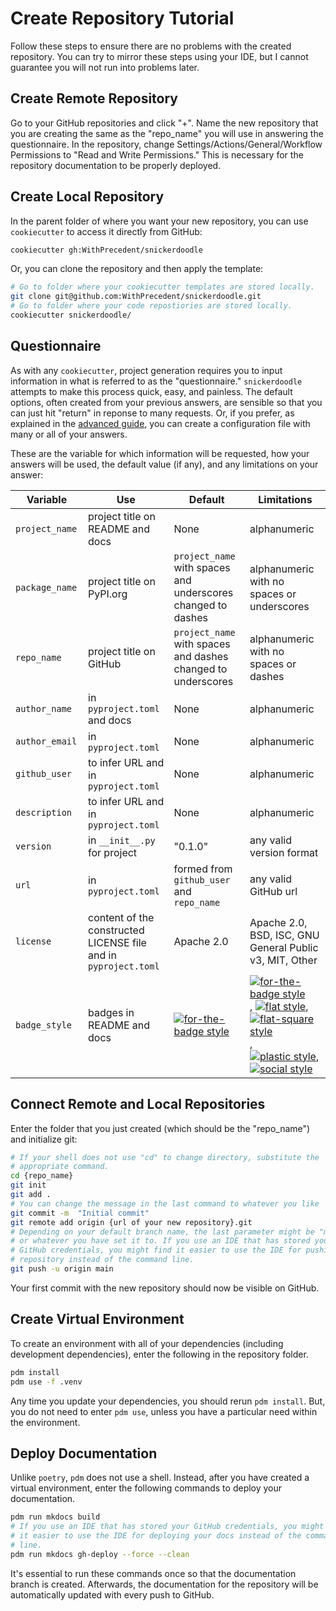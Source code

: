 # Create Repository Tutorial

Follow these steps to ensure there are no problems with the created repository. You can try to mirror these steps using your IDE, but I cannot guarantee you will not run into problems later.

## Create Remote Repository

Go to your GitHub repositories and click "+". Name the new repository that you are creating the same as the "repo_name" you will use in answering the questionnaire. In the repository, change Settings/Actions/General/Workflow Permissions to "Read and Write Permissions." This is necessary for the repository documentation to be properly deployed.

## Create Local Repository

In the parent folder of where you want your new repository, you can use `cookiecutter` to access it directly from GitHub:

```sh
cookiecutter gh:WithPrecedent/snickerdoodle
```

Or, you can clone the repository and then apply the template:

```sh
# Go to folder where your cookiecutter templates are stored locally.
git clone git@github.com:WithPrecedent/snickerdoodle.git
# Go to folder where your code repostiories are stored locally.
cookiecutter snickerdoodle/
```

## Questionnaire

As with any `cookiecutter`, project generation requires you to input information
in what is referred to as the "questionnaire." `snickerdoodle` attempts to make this process quick, easy, and
painless. The default options, often created from your previous answers, are
sensible so that you can just hit "return" in reponse to many requests. Or, if
you prefer, as explained in the [advanced guide](https://withprecedent.github.io/snickerdoodle/advanced/#configuration-file), you can create a configuration
file with many or all of your answers.

These are the variable for which information will be requested, how your answers
will be used, the default value (if any), and
any limitations on your answer:

| <div style="width:100px">Variable</div> | Use | Default | Limitations |
| --- | --- | --- | --- |
| `project_name` | project title on README and docs | None | alphanumeric |
| `package_name` | project title on PyPI.org | `project_name` with spaces and underscores changed to dashes | alphanumeric with no spaces or underscores |
| `repo_name` | project title on GitHub | `project_name` with spaces and dashes changed to underscores | alphanumeric with no spaces or dashes |
| `author_name` | in `pyproject.toml` and docs | None | alphanumeric |
| `author_email` | in `pyproject.toml` | None | alphanumeric |
| `github_user`  | to infer URL and in `pyproject.toml` | None | alphanumeric |
| `description`  | to infer URL and in `pyproject.toml` | None | alphanumeric |
| `version` | in `__init__.py` for project | "0.1.0" | any valid version format |
| `url` | in `pyproject.toml` | formed from `github_user` and `repo_name` | any valid GitHub url |
| `license` | content of the constructed LICENSE file and in `pyproject.toml` | Apache 2.0 | Apache 2.0, BSD, ISC, GNU General Public v3, MIT, Other |
| `badge_style` | badges in README and docs |  [![for-the-badge style](https://img.shields.io/badge/style-for--the--badge-blue?style=for-the-badge)](https://www.shields.io/) | [![for-the-badge style](https://img.shields.io/badge/style-for--the--badge-blue?style=for-the-badge)](https://www.shields.io/), [![flat style](https://img.shields.io/badge/style-flat-green?style=flat)](https://www.shields.io/), [![flat-square style](https://img.shields.io/badge/style-flat--square-orange?style=flat-square)](https://www.shields.io/), [![plastic style](https://img.shields.io/badge/style-plastic-purple?style=plastic)](https://www.shields.io/), [![social style](https://img.shields.io/badge/style-social-red?style=social)](https://www.shields.io/) |

## Connect Remote and Local Repositories

Enter the folder that you just created (which should be the "repo_name") and initialize git:

```sh
# If your shell does not use "cd" to change directory, substitute the
# appropriate command.
cd {repo_name}
git init
git add .
# You can change the message in the last command to whatever you like
git commit -m  "Initial commit"
git remote add origin {url of your new repository}.git
# Depending on your default branch name, the last parameter might be "master"
# or whatever you have set it to. If you use an IDE that has stored your
# GitHub credentials, you might find it easier to use the IDE for pushing your
# repository instead of the command line.
git push -u origin main
```

Your first commit with the new repository should now be visible on GitHub.

## Create Virtual Environment

To create an environment with all of your dependencies (including development dependencies), enter the following in the repository folder.

```sh
pdm install
pdm use -f .venv
```

Any time you update your dependencies, you should rerun `pdm install`. But, you do not need to enter `pdm use`, unless you have a particular need within the environment.

## Deploy Documentation

Unlike `poetry`, `pdm` does not use a shell. Instead, after you have created a virtual environment, enter the following commands to deploy your documentation.

```sh
pdm run mkdocs build
# If you use an IDE that has stored your GitHub credentials, you might find
# it easier to use the IDE for deploying your docs instead of the command
# line.
pdm run mkdocs gh-deploy --force --clean
```

It's essential to run these commands once so that the documentation branch is created. Afterwards, the documentation for the repository will be automatically updated with every push to GitHub.
